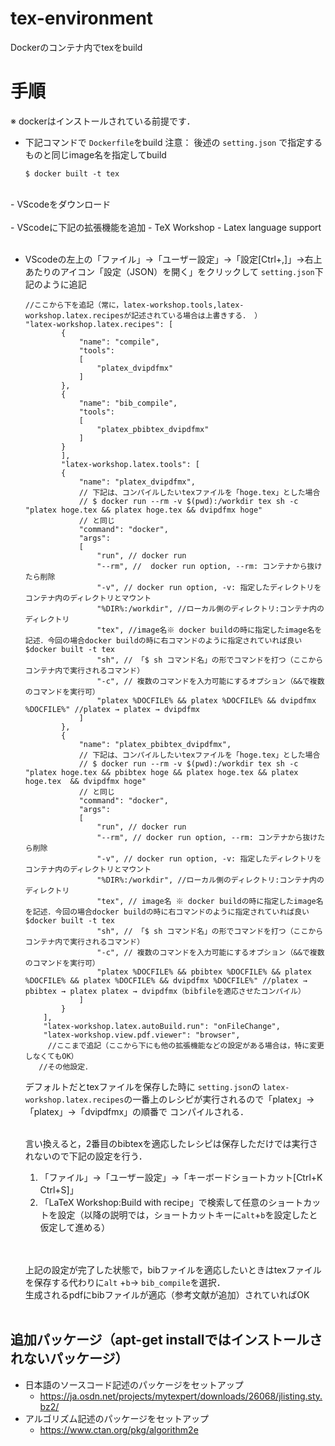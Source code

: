 # tex-environment
Dockerのコンテナ内でtexをbuild

# 手順
※ dockerはインストールされている前提です．
- 下記コマンドで `Dockerfile`をbuild
    注意： 後述の `setting.json` で指定するものと同じimage名を指定してbuild
    ```
    $ docker built -t tex
    ```
</br>
- VScodeをダウンロード
</br>
</br>
- VScodeに下記の拡張機能を追加
    - TeX Workshop
    - Latex language support
</br>
</br>

- VScodeの左上の「ファイル」→「ユーザー設定」→「設定[Ctrl+,]」→右上あたりのアイコン「設定（JSON）を開く」をクリックして `setting.json`下記のように追記
    ```
    //ここから下を追記（常に，latex-workshop.tools,latex-workshop.latex.recipesが記述されている場合は上書きする． ）
	"latex-workshop.latex.recipes": [
	        {
	            "name": "compile",
	            "tools":
	            [
	                "platex_dvipdfmx"
	            ]
	        },
	        {
	            "name": "bib_compile",
	            "tools":
	            [
	                "platex_pbibtex_dvipdfmx"
	            ]
	        }
	        ],
	        "latex-workshop.latex.tools": [
	        {
	            "name": "platex_dvipdfmx",
	            // 下記は、コンパイルしたいtexファイルを「hoge.tex」とした場合
	            // $ docker run --rm -v $(pwd):/workdir tex sh -c "platex hoge.tex && platex hoge.tex && dvipdfmx hoge"
	            // と同じ
	            "command": "docker",
	            "args":
	            [
	                "run", // docker run
	                "--rm", //  docker run option, --rm: コンテナから抜けたら削除
	                "-v", // docker run option, -v: 指定したディレクトリをコンテナ内のディレクトリとマウント
	                "%DIR%:/workdir", //ローカル側のディレクトリ:コンテナ内のディレクトリ
	                "tex", //image名※ docker buildの時に指定したimage名を記述．今回の場合docker buildの時に右コマンドのように指定されていれば良い $docker built -t tex
	                "sh", // 「$ sh コマンド名」の形でコマンドを打つ（ここからコンテナ内で実行されるコマンド）
	                "-c", // 複数のコマンドを入力可能にするオプション（&&で複数のコマンドを実行可）
	                "platex %DOCFILE% && platex %DOCFILE% && dvipdfmx %DOCFILE%" //platex → platex → dvipdfmx
	            ]
	        },
	        {
	            "name": "platex_pbibtex_dvipdfmx",
	            // 下記は、コンパイルしたいtexファイルを「hoge.tex」とした場合
	            // $ docker run --rm -v $(pwd):/workdir tex sh -c "platex hoge.tex && pbibtex hoge && platex hoge.tex && platex hoge.tex  && dvipdfmx hoge"
	            // と同じ
	            "command": "docker",
	            "args":
	            [
	                "run", // docker run
	                "--rm", // docker run option, --rm: コンテナから抜けたら削除
	                "-v", // docker run option, -v: 指定したディレクトリをコンテナ内のディレクトリとマウント
	                "%DIR%:/workdir", //ローカル側のディレクトリ:コンテナ内のディレクトリ
	                "tex", // image名 ※ docker buildの時に指定したimage名を記述．今回の場合docker buildの時に右コマンドのように指定されていれば良い $docker built -t tex
	                "sh", // 「$ sh コマンド名」の形でコマンドを打つ（ここからコンテナ内で実行されるコマンド）
	                "-c", // 複数のコマンドを入力可能にするオプション（&&で複数のコマンドを実行可）
	                "platex %DOCFILE% && pbibtex %DOCFILE% && platex %DOCFILE% && platex %DOCFILE% && dvipdfmx %DOCFILE%" //platex → pbibtex → platex platex → dvipdfmx（bibfileを適応させたコンパイル）
	            ]
	        }
	    ],
	    "latex-workshop.latex.autoBuild.run": "onFileChange",
	    "latex-workshop.view.pdf.viewer": "browser",
		 //ここまで追記（ここから下にも他の拡張機能などの設定がある場合は，特に変更しなくてもOK）
	   //その他設定．
    ```
    デフォルトだとtexファイルを保存した時に `setting.json`の `latex-workshop.latex.recipes`の一番上のレシピが実行されるので「platex」→「platex」→「dvipdfmx」の順番で
    コンパイルされる．
    </br>
    </br>

    言い換えると，2番目のbibtexを適応したレシピは保存しただけでは実行されないので下記の設定を行う．  
    1.  「ファイル」→「ユーザー設定」→「キーボードショートカット[Ctrl+K Ctrl+S]」  
    2. 「LaTeX Workshop:Build with recipe」で検索して任意のショートカットを設定（以降の説明では，ショートカットキーに`alt`+`b`を設定したと仮定して進める）
    </br>
    </br>

    上記の設定が完了した状態で，bibファイルを適応したいときはtexファイルを保存する代わりに`alt` +`b`→ `bib_compile`を選択．  
    生成されるpdfにbibファイルが適応（参考文献が追加）されていればOK
    </br>
    </br>
## 追加パッケージ（apt-get installではインストールされないパッケージ）
-  日本語のソースコード記述のパッケージをセットアップ
    - https://ja.osdn.net/projects/mytexpert/downloads/26068/jlisting.sty.bz2/
- アルゴリズム記述のパッケージをセットアップ
    - https://www.ctan.org/pkg/algorithm2e
